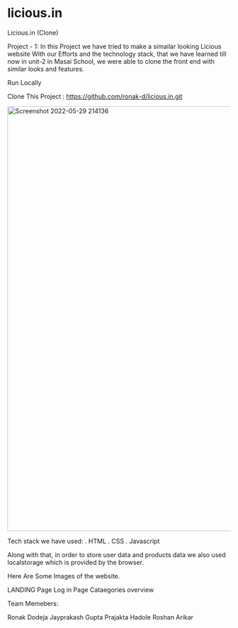 # licious.in
Licious.in (Clone)

Project - 1: 
In this Project we have tried to make a simailar looking Licious website
With our Efforts and the technology stack, that we have learned till now in unit-2 in Masai School, we were 
able to clone the front end with similar looks and features.

Run Locally

Clone This Project : https://github.com/ronak-d/licious.in.git

<img width="960" alt="Screenshot 2022-05-29 214136" src="https://user-images.githubusercontent.com/97451974/170880830-1e3f3f54-2d1e-4acd-a07e-957373da68d8.png">


Tech stack we have used:
. HTML
. CSS
. Javascript

Along with that, in order to store user data and products data we also used localstorage which is provided by the browser.

Here Are Some Images of the website.

LANDING Page
Log in Page 
Cataegories overview


Team Memebers:

Ronak Dodeja
Jayprakash Gupta 
Prajakta Hadole
Roshan Arikar
